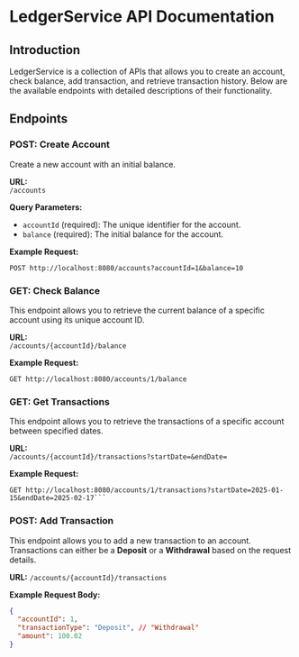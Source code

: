 # LedgerService API Documentation

## Introduction
LedgerService is a collection of APIs that allows you to create an account, check balance, add transaction, and retrieve transaction history. Below are the available endpoints with detailed descriptions of their functionality.

## Endpoints

### POST: Create Account
Create a new account with an initial balance.

**URL:**  
`/accounts`

**Query Parameters:**
- `accountId` (required): The unique identifier for the account.
- `balance` (required): The initial balance for the account.

**Example Request:**
```
POST http://localhost:8080/accounts?accountId=1&balance=10
```
### GET: Check Balance

This endpoint allows you to retrieve the current balance of a specific account using its unique account ID.

**URL:**  
`/accounts/{accountId}/balance`

**Example Request:**
```
GET http://localhost:8080/accounts/1/balance
```
### GET: Get Transactions

This endpoint allows you to retrieve the transactions of a specific account between specified dates.

**URL:**  
`/accounts/{accountId}/transactions?startDate=&endDate=`

**Example Request:**
```
GET http://localhost:8080/accounts/1/transactions?startDate=2025-01-15&endDate=2025-02-17```
```

### POST: Add Transaction

This endpoint allows you to add a new transaction to an account. Transactions can either be a **Deposit** or a **Withdrawal** based on the request details.

**URL:**
`/accounts/{accountId}/transactions`

**Example Request Body:**

```json
{
  "accountId": 1,
  "transactionType": "Deposit", // "Withdrawal"
  "amount": 100.02
}
